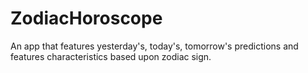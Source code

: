 # ZodiacHoroscope
An app that features yesterday's, today's, tomorrow's predictions and features characteristics based upon zodiac sign.
